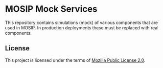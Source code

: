 # MOSIP Mock Services

This repository contains simulations (mock) of various components that are used in MOSIP. In production deployments these must be replaced with real components.

## License
This project is licensed under the terms of [Mozilla Public License 2.0](LICENSE).
